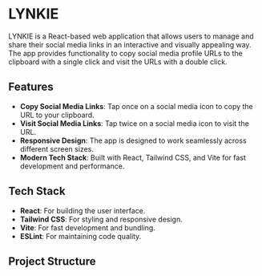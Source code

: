 # LYNKIE

LYNKIE is a React-based web application that allows users to manage and share their social media links in an interactive and visually appealing way. The app provides functionality to copy social media profile URLs to the clipboard with a single click and visit the URLs with a double click.

## Features

- **Copy Social Media Links**: Tap once on a social media icon to copy the URL to your clipboard.
- **Visit Social Media Links**: Tap twice on a social media icon to visit the URL.
- **Responsive Design**: The app is designed to work seamlessly across different screen sizes.
- **Modern Tech Stack**: Built with React, Tailwind CSS, and Vite for fast development and performance.

## Tech Stack

- **React**: For building the user interface.
- **Tailwind CSS**: For styling and responsive design.
- **Vite**: For fast development and bundling.
- **ESLint**: For maintaining code quality.

## Project Structure
